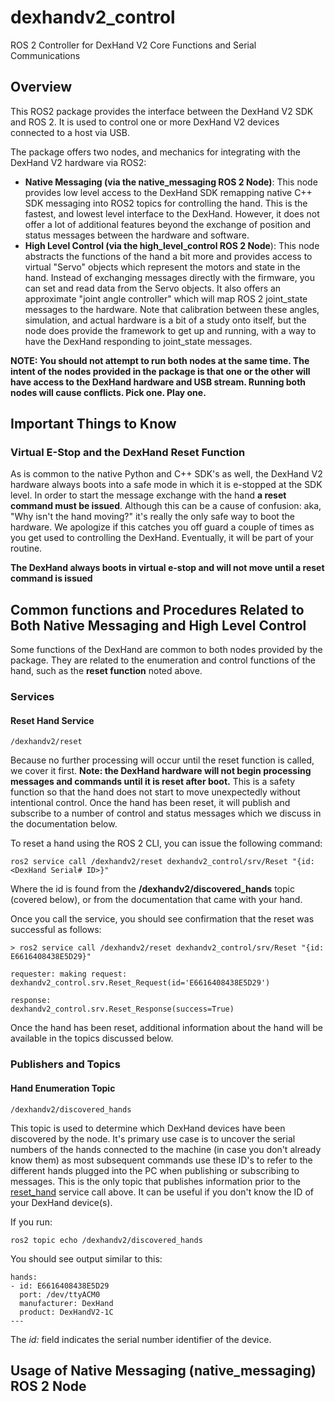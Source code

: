 # dexhandv2_control
ROS 2 Controller for DexHand V2 Core Functions and Serial Communications

## Overview
This ROS2 package provides the interface between the DexHand V2 SDK and ROS 2. It is used to control one or more DexHand V2 devices connected to a host via USB. 

The package offers two nodes, and mechanics for integrating with the DexHand V2 hardware via ROS2:

- **Native Messaging (via the native_messaging ROS 2 Node)**: This node provides low level access to the DexHand SDK remapping native C++ SDK messaging into ROS2 topics for controlling the hand. This is the fastest, and lowest level interface to the DexHand. However, it does not offer a lot of additional features beyond the exchange of position and status messages between the hardware and software.
- **High Level Control (via the high_level_control ROS 2 Node**): This node abstracts the functions of the hand a bit more and provides access to virtual "Servo" objects which represent the motors and state in the hand. Instead of exchanging messages directly with the firmware, you can set and read data from the Servo objects. It also offers an approximate "joint angle controller" which will map ROS 2 joint_state messages to the hardware. Note that calibration between these angles, simulation, and actual hardware is a bit of a study onto itself, but the node does provide the framework to get up and running, with a way to have the DexHand responding to joint_state messages.

**NOTE: You should not attempt to run both nodes at the same time. The intent of the nodes provided in the package is that one or the other will have access to the DexHand hardware and USB stream. Running both nodes will cause conflicts. Pick one. Play one.**

## Important Things to Know

### Virtual E-Stop and the DexHand Reset Function

As is common to the native Python and C++ SDK's as well, the DexHand V2 hardware always boots into a safe mode in which it is e-stopped at the SDK level. In order to start the message exchange with the hand **a reset command must be issued**. Although this can be a cause of confusion: aka, "Why isn't the hand moving?" it's really the only safe way to boot the hardware. We apologize if this catches you off guard a couple of times as you get used to controlling the DexHand. Eventually, it will be part of your routine.

**The DexHand always boots in virtual e-stop and will not move until a reset command is issued**


## Common functions and Procedures Related to Both Native Messaging and High Level Control

Some functions of the DexHand are common to both nodes provided by the package. They are related to the enumeration and control functions of the hand, such as the **reset function** noted above.


### Services

#### Reset Hand Service
```/dexhandv2/reset```

Because no further processing will occur until the reset function is called, we cover it first. **Note: the DexHand hardware will not begin processing messages and commands until it is reset after boot.** This is a safety function so that the hand does not start to move unexpectedly without intentional control. Once the hand has been reset, it will publish and subscribe to a number of control and status messages which we discuss in the documentation below. 

To reset a hand using the ROS 2 CLI, you can issue the following command:
```
ros2 service call /dexhandv2/reset dexhandv2_control/srv/Reset "{id: <DexHand Serial# ID>}"
```
Where the id is found from the **/dexhandv2/discovered_hands** topic (covered below), or from the documentation that came with your hand. 

Once you call the service, you should see confirmation that the reset was successful as follows:
```
> ros2 service call /dexhandv2/reset dexhandv2_control/srv/Reset "{id: E6616408438E5D29}"

requester: making request: dexhandv2_control.srv.Reset_Request(id='E6616408438E5D29')

response:
dexhandv2_control.srv.Reset_Response(success=True)
```

Once the hand has been reset, additional information about the hand will be available in the topics discussed below.


### Publishers and Topics

#### Hand Enumeration Topic
```/dexhandv2/discovered_hands```

This topic is used to determine which DexHand devices have been discovered by the node. It's primary use case is to uncover the serial numbers of the hands connected to the machine (in case you don't already know them) as most subsequent commands use these ID's to refer to the different hands plugged into the PC when publishing or subscribing to messages. This is the only topic that publishes information prior to the [reset_hand](#reset-hand-service) service call above. It can be useful if you don't know the ID of your DexHand device(s).

If you run:
```
ros2 topic echo /dexhandv2/discovered_hands
```

You should see output similar to this:
```
hands:
- id: E6616408438E5D29
  port: /dev/ttyACM0
  manufacturer: DexHand
  product: DexHandV2-1C
---
```

The _id:_ field indicates the serial number identifier of the device.









## Usage of Native Messaging (native_messaging) ROS 2 Node
